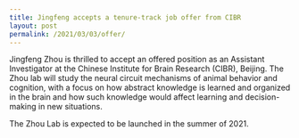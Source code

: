 ```yaml
---
title: Jingfeng accepts a tenure-track job offer from CIBR
layout: post
permalink: /2021/03/03/offer/
---
```


Jingfeng Zhou is thrilled to accept an offered position as an Assistant Investigator at the Chinese Institute for Brain Research (CIBR), Beijing. The Zhou lab will study the neural circuit mechanisms of animal behavior and cognition, with a focus on how abstract knowledge is learned and organized in the brain and how such knowledge would affect learning and decision-making in new situations.

The Zhou Lab is expected to be launched in the summer of 2021.
